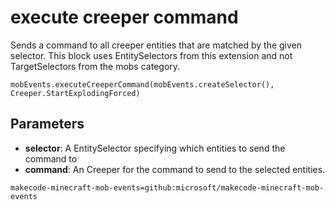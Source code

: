 # execute creeper command

Sends a command to all creeper entities that are matched by the given selector. This
block uses EntitySelectors from this extension and not TargetSelectors from the mobs
category.

```sig
mobEvents.executeCreeperCommand(mobEvents.createSelector(), Creeper.StartExplodingForced)
```

## Parameters

* **selector**: A EntitySelector specifying which entities to send the command to
* **command**: An Creeper for the command to send to the selected entities.

```package
makecode-minecraft-mob-events=github:microsoft/makecode-minecraft-mob-events
```
